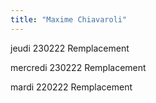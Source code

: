 ```yaml
---
title: "Maxime Chiavaroli"
---
```


jeudi
230222 Remplacement

mercredi 
230222 Remplacement

mardi 
220222 Remplacement
